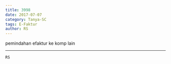 ```yaml
---
title: 3998
date: 2017-07-07
category: Tanya-SC
tags: E-Faktur
author: RS
---
```


pemindahan efaktur ke komp lain

---



`RS`
